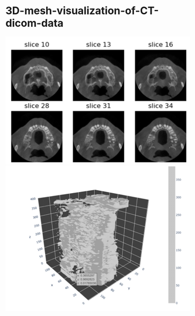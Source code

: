 # 3D-mesh-visualization-of-CT-dicom-data


![](https://github.com/uraimov92cnu/3D-mesh-visualization-of-CT-dicom-data/blob/main/CT_images.PNG)
![](https://github.com/uraimov92cnu/3D-mesh-visualization-of-CT-dicom-data/blob/main/3D_image.PNG)
